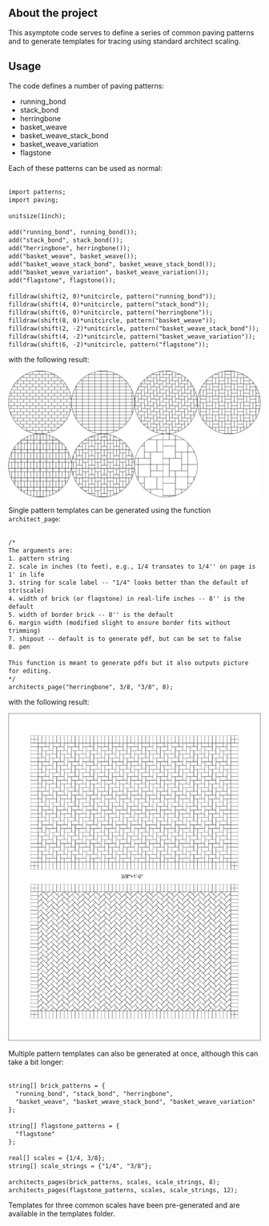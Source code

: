 ## About the project

This asymptote code serves to define a series of common paving patterns and to generate templates for tracing using standard architect scaling.

## Usage

The code defines a number of paving patterns:

* running_bond
* stack_bond
* herringbone
* basket_weave
* basket_weave_stack_bond
* basket_weave_variation
* flagstone

Each of these patterns can be used as normal:

```asymptote

import patterns;
import paving;

unitsize(1inch);

add("running_bond", running_bond());
add("stack_bond", stack_bond());
add("herringbone", herringbone());
add("basket_weave", basket_weave());
add("basket_weave_stack_bond", basket_weave_stack_bond());
add("basket_weave_variation", basket_weave_variation());
add("flagstone", flagstone());

filldraw(shift(2, 0)*unitcircle, pattern("running_bond"));
filldraw(shift(4, 0)*unitcircle, pattern("stack_bond"));
filldraw(shift(6, 0)*unitcircle, pattern("herringbone"));
filldraw(shift(8, 0)*unitcircle, pattern("basket_weave"));
filldraw(shift(2, -2)*unitcircle, pattern("basket_weave_stack_bond"));
filldraw(shift(4, -2)*unitcircle, pattern("basket_weave_variation"));
filldraw(shift(6, -2)*unitcircle, pattern("flagstone"));

```

with the following result:

![Resulting patterns](patterns.svg)

Single pattern templates can be generated using the function `architect_page`:

```asymptote

/*
The arguments are:
1. pattern string
2. scale in inches (to feet), e.g., 1/4 transates to 1/4'' on page is 1' in life
3. string for scale label -- "1/4" looks better than the default of str(scale)
4. width of brick (or flagstone) in real-life inches -- 8'' is the default
5. width of border brick -- 8'' is the default
6. margin width (modified slight to ensure border fits without trimming)
7. shipout -- default is to generate pdf, but can be set to false
8. pen

This function is meant to generate pdfs but it also outputs picture for editing.
*/
architects_page("herringbone", 3/8, "3/8", 8);
```

with the following result:

![Resulting patterns](herringbone.svg)

Multiple pattern templates can also be generated at once, although this can take a bit longer:

```asymptote

string[] brick_patterns = {
  "running_bond", "stack_bond", "herringbone",
  "basket_weave", "basket_weave_stack_bond", "basket_weave_variation"
};

string[] flagstone_patterns = {
  "flagstone"
};

real[] scales = {1/4, 3/8};
string[] scale_strings = {"1/4", "3/8"};

architects_pages(brick_patterns, scales, scale_strings, 8);
architects_pages(flagstone_patterns, scales, scale_strings, 12);
```

Templates for three common scales have been pre-generated and are available in the templates folder.
